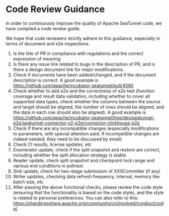 # Code Review Guidance

In order to continuously improve the quality of Apache SeaTunnel code, we have compiled a code review guide.

We hope that code reviewers strictly adhere to this guidance, especially in terms of document and e2e inspections.

1. Is the title of PR in compliance with regulations and the correct expression of meaning
2. Is there any issue link related to bugs in the description of PR, and is there a design document link for major modifications.
3. Check if documents have been added/changed, and if the document description is correct. A good example is https://github.com/apache/incubator-seatunnel/pull/4590
4. Check whether to add e2e and the correctness of e2e test (function coverage and result data validation, including whether to cover all supported data types, check whether the columns between the source and target should be aligned, the number of rows should be aligned, and the data in each row should also be aligned). A good example is https://github.com/apache/incubator-seatunnel/tree/dev/seatunnel-e2e/seatunnel-connector-v2-e2e/connector-clickhouse-e2e
5. Check if there are any incompatible changes (especially modifications to parameters, with special attention paid. If incompatible changes are indeed needed, they need to be discussed by email)
6. Check CI results, license updates, etc
7. Enumerator update, check if the split snapshot and restore are correct, including whether the split allocation strategy is stable
8. Reader update, check split snapshot and checkpoint lock range and various end conditions in pollnext
9. Sink update, check for two-stage submission of XXXCommitter (if any)
10. Writer updates, checking data refresh frequency, interval, memory like batch size, etc
11. After passing the above functional checks, please review the code style (ensuring that the functionality is based on the code style), and the style is related to personal preferences. You can also refer to this: https://shardingsphere.apache.org/community/cn/involved/conduct/code/
